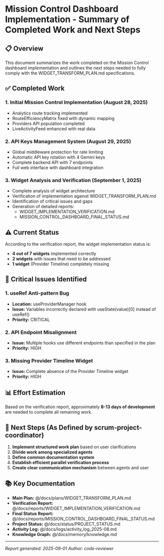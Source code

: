 # Mission Control Dashboard Implementation - Summary of Completed Work and Next Steps

## 📋 Overview

This document summarizes the work completed on the Mission Control dashboard implementation and outlines the next steps needed to fully comply with the WIDGET_TRANSFORM_PLAN.md specifications.

## ✅ Completed Work

### 1. Initial Mission Control Implementation (August 28, 2025)
- Analytics route tracking implemented
- RouteEfficiencyMatrix fixed with dynamic mapping
- Providers API population completed
- LiveActivityFeed enhanced with real data

### 2. API Keys Management System (August 29, 2025)
- Global middleware protection for rate limiting
- Automatic API key rotation with 4 Gemini keys
- Complete backend API with 7 endpoints
- Full web interface with dashboard integration

### 3. Widget Analysis and Verification (September 1, 2025)
- Complete analysis of widget architecture
- Verification of implementation against WIDGET_TRANSFORM_PLAN.md
- Identification of critical issues and gaps
- Generation of detailed reports:
  - WIDGET_IMPLEMENTATION_VERIFICATION.md
  - MISSION_CONTROL_DASHBOARD_FINAL_STATUS.md

## ⚠️ Current Status

According to the verification report, the widget implementation status is:
- **4 out of 7 widgets** implemented correctly
- **2 widgets** with issues that need to be addressed
- **1 widget** (Provider Timeline) completely missing

## 🔧 Critical Issues Identified

### 1. useRef Anti-pattern Bug
- **Location:** useProviderManager hook
- **Issue:** Variables incorrectly declared with useState(value)[0] instead of useRef()
- **Priority:** CRITICAL

### 2. API Endpoint Misalignment
- **Issue:** Multiple hooks use different endpoints than specified in the plan
- **Priority:** HIGH

### 3. Missing Provider Timeline Widget
- **Issue:** Complete absence of the Provider Timeline widget
- **Priority:** HIGH

## 📊 Effort Estimation

Based on the verification report, approximately **8-13 days of development** are needed to complete all remaining work.

## 🎯 Next Steps (As Defined by scrum-project-coordinator)

1. **Implement structured work plan** based on user clarifications
2. **Divide work among specialized agents**
3. **Define common documentation system**
4. **Establish efficient parallel verification process**
5. **Create clear communication mechanism** between agents and user

## 📚 Key Documentation

- **Main Plan:** @/docs/plans/WIDGET_TRANSFORM_PLAN.md
- **Verification Report:** @/docs/reports/WIDGET_IMPLEMENTATION_VERIFICATION.md
- **Final Status Report:** @/docs/reports/MISSION_CONTROL_DASHBOARD_FINAL_STATUS.md
- **Project Status:** @/docs/status/PROJECT_STATUS.md
- **Activity Log:** @/docs/logs/activity_log_2025-08.md
- **Knowledge Graph:** @/docs/memory/knowledge.md

---
*Report generated: 2025-09-01*
*Author: code-reviewer*